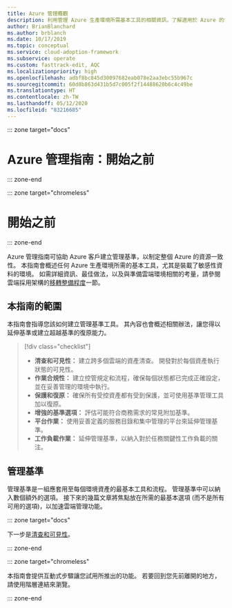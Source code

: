 ```yaml
---
title: Azure 管理概觀
description: 利用管理 Azure 生產環境所需基本工具的相關資訊，了解適用於 Azure 的雲端採用架構。
author: BrianBlanchard
ms.author: brblanch
ms.date: 10/17/2019
ms.topic: conceptual
ms.service: cloud-adoption-framework
ms.subservice: operate
ms.custom: fasttrack-edit, AQC
ms.localizationpriority: high
ms.openlocfilehash: adbf8bc845d30097682eab078e2aa3ebc55b967c
ms.sourcegitcommit: 60d8b863d431b5d7c005f2f14488620b6c4c49be
ms.translationtype: HT
ms.contentlocale: zh-TW
ms.lasthandoff: 05/12/2020
ms.locfileid: "83216685"
---
```

::: zone target="docs"

# <a name="azure-management-guide-before-you-start"></a>Azure 管理指南：開始之前

::: zone-end

::: zone target="chromeless"

# <a name="before-you-start"></a>開始之前

::: zone-end

Azure 管理指南可協助 Azure 客戶建立管理基準，以制定整個 Azure 的資源一致性。 本指南會概述任何 Azure 生產環境所需的基本工具，尤其是裝載了敏感性資料的環境。 如需詳細資訊、最佳做法，以及與準備雲端環境相關的考量，請參閱雲端採用架構的[移轉整備程度](../index.md)一節。

## <a name="scope-of-this-guide"></a>本指南的範圍

本指南會指導您該如何建立管理基準工具。 其內容也會概述相關辦法，讓您得以延伸基準或建立超越基準的復原能力。

> [!div class="checklist"]
>
> - **清查和可見性：** 建立跨多個雲端的資產清查。 開發對於每個資產執行狀態的可見性。
> - **作業合規性：** 建立控管規定和流程，確保每個狀態都已完成正確設定，並在妥善管理的環境中執行。
> - **保護和復原：** 確保所有受控資產都有受到保護，並可使用基準管理工具加以復原。
> - **增強的基準選項：** 評估可能符合商務需求的常見附加基準。
> - **平台作業：** 使用妥善定義的服務目錄和集中管理的平台來延伸管理基準。
> - **工作負載作業：** 延伸管理基準，以納入對於任務關鍵性工作負載的關注。

## <a name="management-baseline"></a>管理基準

管理基準是一組應套用至每個環境資產的最基本工具和流程。 管理基準中可以納入數個額外的選項。 接下來的幾篇文章將焦點放在所需的最基本選項 (而不是所有可用的選項)，以加速雲端管理功能。

::: zone target="docs"

下一步是[清查和可見性](./inventory.md)。

::: zone-end

::: zone target="chromeless"

本指南會提供互動式步驟讓您試用所推出的功能。 若要回到您先前離開的地方，請使用階層連結來瀏覽。

::: zone-end
